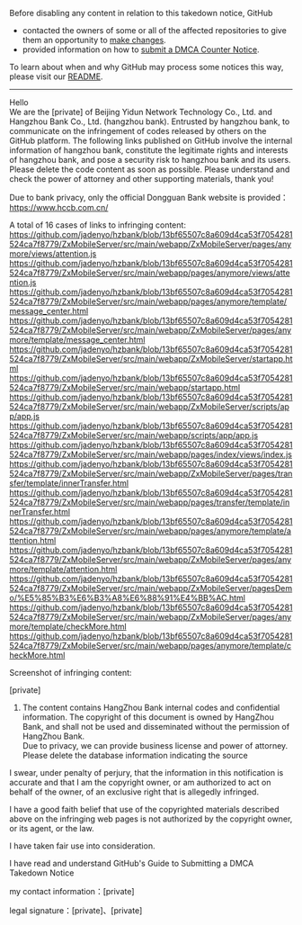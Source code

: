 Before disabling any content in relation to this takedown notice, GitHub
- contacted the owners of some or all of the affected repositories to give them an opportunity to [make changes](https://docs.github.com/en/github/site-policy/dmca-takedown-policy#a-how-does-this-actually-work).
- provided information on how to [submit a DMCA Counter Notice](https://docs.github.com/en/articles/guide-to-submitting-a-dmca-counter-notice).

To learn about when and why GitHub may process some notices this way, please visit our [README](https://github.com/github/dmca/blob/master/README.md#anatomy-of-a-takedown-notice).

---

Hello  
We are the [private] of Beijing Yidun Network Technology Co., Ltd. and Hangzhou Bank Co., Ltd. (hangzhou bank). Entrusted by hangzhou bank, to communicate on the infringement of codes released by others on the GitHub platform. The following links published on GitHub involve the internal information of hangzhou bank, constitute the legitimate rights and interests of hangzhou bank, and pose a security risk to hangzhou bank and its users. Please delete the code content as soon as possible. Please understand and check the power of attorney and other supporting materials, thank you!  
  
Due to bank privacy, only the official Dongguan Bank website is provided：  
https://www.hccb.com.cn/  
  
A total of 16 cases of links to infringing content:   
https://github.com/jadenyo/hzbank/blob/13bf65507c8a609d4ca53f7054281524ca7f8779/ZxMobileServer/src/main/webapp/ZxMobileServer/pages/anymore/views/attention.js  
https://github.com/jadenyo/hzbank/blob/13bf65507c8a609d4ca53f7054281524ca7f8779/ZxMobileServer/src/main/webapp/pages/anymore/views/attention.js  
https://github.com/jadenyo/hzbank/blob/13bf65507c8a609d4ca53f7054281524ca7f8779/ZxMobileServer/src/main/webapp/pages/anymore/template/message_center.html  
https://github.com/jadenyo/hzbank/blob/13bf65507c8a609d4ca53f7054281524ca7f8779/ZxMobileServer/src/main/webapp/ZxMobileServer/pages/anymore/template/message_center.html 
https://github.com/jadenyo/hzbank/blob/13bf65507c8a609d4ca53f7054281524ca7f8779/ZxMobileServer/src/main/webapp/ZxMobileServer/startapp.html  
https://github.com/jadenyo/hzbank/blob/13bf65507c8a609d4ca53f7054281524ca7f8779/ZxMobileServer/src/main/webapp/startapp.html  
https://github.com/jadenyo/hzbank/blob/13bf65507c8a609d4ca53f7054281524ca7f8779/ZxMobileServer/src/main/webapp/ZxMobileServer/scripts/app/app.js  
https://github.com/jadenyo/hzbank/blob/13bf65507c8a609d4ca53f7054281524ca7f8779/ZxMobileServer/src/main/webapp/scripts/app/app.js  
https://github.com/jadenyo/hzbank/blob/13bf65507c8a609d4ca53f7054281524ca7f8779/ZxMobileServer/src/main/webapp/pages/index/views/index.js  
https://github.com/jadenyo/hzbank/blob/13bf65507c8a609d4ca53f7054281524ca7f8779/ZxMobileServer/src/main/webapp/ZxMobileServer/pages/transfer/template/innerTransfer.html 
https://github.com/jadenyo/hzbank/blob/13bf65507c8a609d4ca53f7054281524ca7f8779/ZxMobileServer/src/main/webapp/pages/transfer/template/innerTransfer.html  
https://github.com/jadenyo/hzbank/blob/13bf65507c8a609d4ca53f7054281524ca7f8779/ZxMobileServer/src/main/webapp/pages/anymore/template/attention.html  
https://github.com/jadenyo/hzbank/blob/13bf65507c8a609d4ca53f7054281524ca7f8779/ZxMobileServer/src/main/webapp/ZxMobileServer/pages/anymore/template/attention.html  
https://github.com/jadenyo/hzbank/blob/13bf65507c8a609d4ca53f7054281524ca7f8779/ZxMobileServer/src/main/webapp/ZxMobileServer/pagesDemo/%E5%85%B3%E6%B3%A8%E6%88%91%E4%BB%AC.html  
https://github.com/jadenyo/hzbank/blob/13bf65507c8a609d4ca53f7054281524ca7f8779/ZxMobileServer/src/main/webapp/ZxMobileServer/pages/anymore/template/checkMore.html  
https://github.com/jadenyo/hzbank/blob/13bf65507c8a609d4ca53f7054281524ca7f8779/ZxMobileServer/src/main/webapp/pages/anymore/template/checkMore.html  
  
Screenshot of infringing content:  

[private]

1. The content contains HangZhou Bank internal codes and confidential information. The copyright of this document is owned by HangZhou Bank, and shall not be used and disseminated without the permission of HangZhou Bank.  
Due to privacy, we can provide business license and power of attorney. Please delete the database information indicating the source  
 
I swear, under penalty of perjury, that the information in this notification is accurate and that I am the copyright owner, or am authorized to act on behalf of the owner, of an exclusive right that is allegedly infringed.  
  
I have a good faith belief that use of the copyrighted materials described above on the infringing web pages is not authorized by the copyright owner, or its agent, or the law.  
  
I have taken fair use into consideration.  
  
I have read and understand GitHub's Guide to Submitting a DMCA Takedown Notice  
  
my contact information：[private]  
  
legal signature：[private]、[private]  
